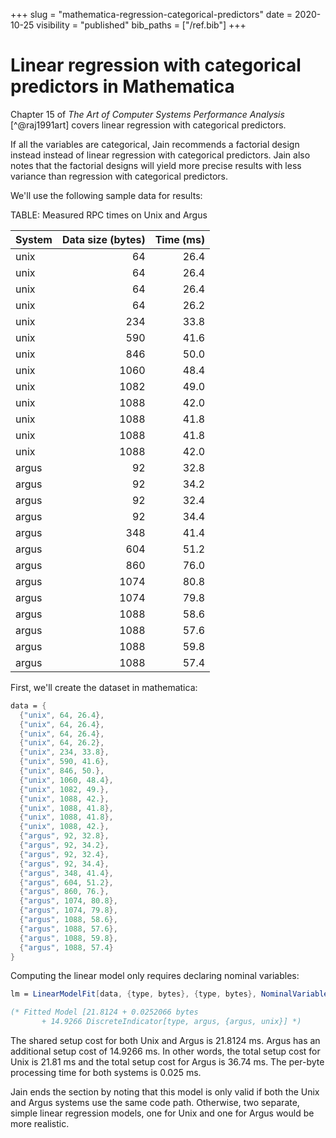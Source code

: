 +++
slug = "mathematica-regression-categorical-predictors"
date = 2020-10-25
visibility = "published"
bib_paths = ["/ref.bib"]
+++

# Linear regression with categorical predictors in Mathematica

Chapter 15 of *The Art of Computer Systems Performance Analysis* [^@raj1991art] 
covers linear regression with categorical predictors.

If all the variables are categorical, Jain recommends a factorial design 
instead instead of linear regression with categorical predictors. Jain also 
notes that the factorial designs will yield more precise results with 
less variance than regression with categorical predictors.


We'll use the following sample data for results:

TABLE: Measured RPC times on Unix and Argus

| System | Data size (bytes) | Time (ms) |
|--------|------------------:|-----------:|
| unix   | 64                | 26.4       |
| unix   | 64                | 26.4       |
| unix   | 64                | 26.4       |
| unix   | 64                | 26.2       |
| unix   | 234               | 33.8       |
| unix   | 590               | 41.6       |
| unix   | 846               | 50.0       |
| unix   | 1060              | 48.4       |
| unix   | 1082              | 49.0       |
| unix   | 1088              | 42.0       |
| unix   | 1088              | 41.8       |
| unix   | 1088              | 41.8       |
| unix   | 1088              | 42.0       |
| argus  | 92                | 32.8       |
| argus  | 92                | 34.2       |
| argus  | 92                | 32.4       |
| argus  | 92                | 34.4       |
| argus  | 348               | 41.4       |
| argus  | 604               | 51.2       |
| argus  | 860               | 76.0       |
| argus  | 1074              | 80.8       |
| argus  | 1074              | 79.8       |
| argus  | 1088              | 58.6       |
| argus  | 1088              | 57.6       |
| argus  | 1088              | 59.8       |
| argus  | 1088              | 57.4       |


First, we'll create the dataset in mathematica:

```mathematica
data = {
  {"unix", 64, 26.4},
  {"unix", 64, 26.4},
  {"unix", 64, 26.4},
  {"unix", 64, 26.2},
  {"unix", 234, 33.8},
  {"unix", 590, 41.6},
  {"unix", 846, 50.},
  {"unix", 1060, 48.4},
  {"unix", 1082, 49.},
  {"unix", 1088, 42.},
  {"unix", 1088, 41.8},
  {"unix", 1088, 41.8},
  {"unix", 1088, 42.},
  {"argus", 92, 32.8},
  {"argus", 92, 34.2},
  {"argus", 92, 32.4},
  {"argus", 92, 34.4},
  {"argus", 348, 41.4},
  {"argus", 604, 51.2},
  {"argus", 860, 76.},
  {"argus", 1074, 80.8},
  {"argus", 1074, 79.8},
  {"argus", 1088, 58.6},
  {"argus", 1088, 57.6},
  {"argus", 1088, 59.8},
  {"argus", 1088, 57.4}
}
```

Computing the linear model only requires declaring nominal variables:

```mathematica
lm = LinearModelFit[data, {type, bytes}, {type, bytes}, NominalVariables -> type]

(* Fitted Model [21.8124 + 0.0252066 bytes
       + 14.9266 DiscreteIndicator[type, argus, {argus, unix}] *)
```

The shared setup cost for both Unix and Argus is 21.8124 ms. Argus has an 
additional setup cost of 14.9266 ms. In other words, the total setup cost
for Unix is 21.81 ms and the total setup cost for Argus is 36.74 ms.
The per-byte processing time for both systems is 0.025 ms.

Jain ends the section by noting that this model is only valid if both the Unix
and Argus systems use the same code path. Otherwise, two separate, simple linear 
regression models, one for Unix and one for Argus would be more realistic.
